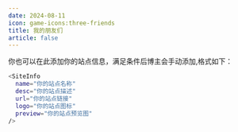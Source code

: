 ```yaml
---
date: 2024-08-11
icon: game-icons:three-friends
title: 我的朋友们
article: false
---
```



<SiteInfo 
  name="薇尔薇" 
  logo="https://vio.vin/favicon.ico" 
  url="https://vio.vin/" 
  desc="什么？你打括号不换行？ >" 
  preview="https://vio.vin/favicon.ico" 
/>

<SiteInfo
  name="印记"
  desc="君子可内敛不可懦弱，面不公可起而论之"
  url="https://yinji.org/"
  logo="https://huhexian.s3.bitiful.net/1680832936501.png"
  preview="https://huhexian.s3.bitiful.net/pic/2024/03/488713009c150d641a1977ae3fb45cc7.webp"
/>

<SiteInfo
  name="HacherChai"
  desc="War is peace. Freedom is slavery. Ignorance is strength."
  url="https://hackerchai.com/"
  logo="https://pbs.twimg.com/profile_images/1791753432753418240/hEObS0j1_200x200.jpg"
   preview="https://pbs.twimg.com/profile_images/1791753432753418240/hEObS0j1_200x200.jpg"
/>


你也可以在此添加你的站点信息，满足条件后博主会手动添加,格式如下：

```bash
<SiteInfo
  name="你的站点名称"
  desc="你的站点描述"
  url="你的站点链接"
  logo="你的站点图标"
  preview="你的站点预览图"
/>
```
